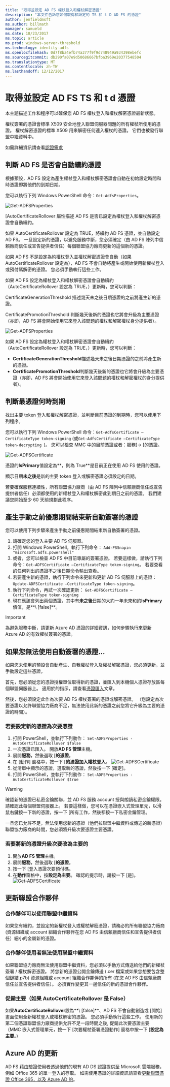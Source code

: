 ```yaml
---
title: "取得並設定 AD FS 權杖登入和權杖解密憑證"
description: "本文件告訴您如何取得和設定的 TS 和 t D AD FS 的憑證"
author: jenfieldmsft
ms.author: billmath
manager: samueld
ms.date: 10/23/2017
ms.topic: article
ms.prod: windows-server-threshold
ms.technology: identity-adfs
ms.openlocfilehash: 0d7f8ba4efb74a377f9f9d748949a934398ebefc
ms.sourcegitcommit: db290fa07e9d50686667bfba3969e20377548504
ms.translationtype: MT
ms.contentlocale: zh-TW
ms.lasthandoff: 12/12/2017
---
```

# <a name="obtain-and-configure-ts-and-td-certificates-for-ad-fs"></a>取得並設定 AD FS TS 和 t d 憑證

本主題描述工作和程序可以確保您 AD FS 權杖登入和權杖解密憑證最新狀態。

權杖簽署的憑證會標準 X509 安全地登入聯盟伺服器問題的所有權杖所使用的憑證。 權杖解密憑證的標準 X509 用來解密任何連入權杖的憑證。 它們也被發行聯盟中繼資料中。

如需詳細資訊請查看[認證需求](../design/ad-fs-requirements.md#BKMK_1)

## <a name="determine-whether-ad-fs-renews-the-certificates-automatically"></a>判斷 AD FS 是否會自動續約憑證
根據預設，AD FS 設定為產生權杖登入和權杖解密憑證會自動在初始設定時間和時憑證即將他們的到期日期。

您可以執行下列 Windows PowerShell 命令：`Get-AdfsProperties`。
  
  ![Get-ADFSProperties](media/configure-TS-TD-certs-ad-fs/ts1.png)
  
[AutoCertificateRollover 屬性描述 AD FS 是否已設定為權杖登入和權杖解密憑證會自動續約。

如果 AutoCertificateRollover 設定為 TRUE，將續約 AD FS 憑證，並自動設定 AD FS。 一旦設定新的憑證，以避免服務中斷，您必須確定（由 AD FS 陣列中信賴廠商信任或宣告提供者信任）每個聯盟協力廠商更新的這個新的憑證。
    
如果 AD FS 不是設定為約權杖登入並權杖解密憑證會自動（如果 AutoCertificateRollover 設定為），AD FS 不會自動將產生或開始使用新權杖登入或預付碼解密的憑證。 您必須手動執行這些工作。
    
如果 AD FS 設定為權杖登入和權杖解密憑證會自動續約（AutoCertificateRollover 設定為 TRUE，）更新時，您可以判斷：

CertificateGenerationThreshold 描述幾天未之後日期憑證的之前將產生新的憑證。

CertificatePromotionThreshold 判斷幾天後新的憑證也它將會升級為主要憑證（亦即，AD FS 將會開始使用它來登入該問題的權杖和解密權杖身分提供者）。

![Get-ADFSProperties](media/configure-TS-TD-certs-ad-fs/ts2.png)
  
如果 AD FS 設定為權杖登入和權杖解密憑證會自動續約（AutoCertificateRollover 設定為 TRUE，）更新時，您可以判斷：

 - **CertificateGenerationThreshold**描述幾天未之後日期憑證的之前將產生新的憑證。
 - **CertificatePromotionThreshold**判斷幾天後新的憑證也它將會升級為主要憑證（亦即，AD FS 將會開始使用它來登入該問題的權杖和解密權杖的身分提供者）。

## <a name="determine-when-the-current-certificates-expire"></a>判斷最憑證何時到期
找出主要 token 登入和權杖解密憑證，並判斷目前憑證的到期時，您可以使用下列程序。

您可以執行下列 Windows PowerShell 命令：`Get-AdfsCertificate –CertificateType token-signing` (或`Get-AdfsCertificate –CertificateType token-decrypting `)。 您可以檢查 MMC 中的目前憑證或者：服務]-> [的憑證。

![Get-ADFSCertificate](media/configure-TS-TD-certs-ad-fs/ts3.png)

憑證的**IsPrimary**值設定為**，則為 True**是目前正在使用 AD FS 使用的憑證。

顯示日期**未之後**是新的主要 token 登入或解密憑證必須設定的日期。

若要確保服務連續性，所有聯盟協力廠商（由 AD FS 陣列中信賴廠商信任或宣告提供者信任）必須都使用的新權杖登入和權杖解密此到期日之前的憑證。 我們建議您開始至少 60 天前規劃此程序。

## <a name="generating-a-new-self-signed-certificate-manually-prior-to-the-end-of-the-grace-period"></a>產生手動之前優惠期間結束新自動簽署的憑證
您可以使用下列步驟來產生手動之前優惠期間結束新自動簽署的憑證。

1. 請確定您的登入主要 AD FS 伺服器。
2. 打開 Windows PowerShell，執行下列命令： `Add-PSSnapin "microsoft.adfs.powershell"`
3. 或者，您可以檢查 AD FS 中目前專屬的簽署憑證。 若要這樣做，請執行下列命令：`Get-ADFSCertificate –CertificateType token-signing`。 若要查看的任何列出的憑證不之後日期命令輸出查看。
4. 若要產生新的憑證，執行下列命令來更新和更新 AD FS 伺服器上的憑證：`Update-ADFSCertificate –CertificateType token-signing`。
5. 執行下列命令，再試一次確認更新： `Get-ADFSCertificate –CertificateType token-signing`
6. 現在應該會列出兩個憑證，其中有**未之後**日期的大約一年未來和的**IsPrimary**價值，是**\ [false\]**。

>[!IMPORTANT]
>為避免服務中斷，請更新 Azure AD 憑證的詳細資訊，如何步驟執行來更新 Azure AD 的有效權杖簽署的憑證。

## <a name="if-youre-not-using-self-signed-certificates"></a>如果您無法使用自動簽署的憑證...
如果您未使用的預設會自動產生、自我權杖登入及權杖解密憑證，您必須更新，並手動設定這些憑證。

首先，您必須從您的憑證授權單位取得新的憑證，並匯入到本機個人憑證存放區每個聯盟伺服器上。 適用於的指示，請查看[憑證匯入](https://technet.microsoft.com/library/cc754489.aspx)文章。

然後，您必須設定此作為次要 AD FS 權杖簽署的憑證或解密憑證。 （您設定為次要憑證以允許聯盟協力廠商不足，無法使用此新的憑證之前您將它升級為主要的憑證的時間）。

### <a name="to-configure-a-new-certificate-as-a-secondary-certificate"></a>若要設定新的憑證為次要憑證
1. 打開 PowerShell，並執行下列動作： `Set-ADFSProperties -AutoCertificateRollover $false`
2. 一次憑證已匯入。 開放**AD FS 管理**主機。
3. 展開**服務**，然後選取 [**的憑證**。
4. 在 [動作] 窗格中，按一下 [**的憑證加入權杖登入**。
![Get-ADFSCertificate](media/configure-TS-TD-certs-ad-fs/ts4.png)</br>
5. 從清單中顯示的憑證，選取新的憑證，然後按一下 [確定]。
6.  打開 PowerShell，並執行下列動作： `Set-ADFSProperties -AutoCertificateRollover $true`

>[!WARNING]
>確認新的憑證已私密金鑰關聯，並 AD FS 服務 account 授與朗讀私密金鑰權限。 請確認此每個聯盟伺服器上。 若要這樣做，您可以在憑證嵌入式管理單元，以滑鼠右鍵按一下新的憑證，按一下 [所有工作，然後都按一下私密金鑰管理。

一旦您已允許不足，無法使用您新的憑證（他們拉聯盟中繼資料或傳送的新憑證）聯盟協力廠商的時間，您必須將升級次要憑證主要憑證。

### <a name="to-promote-the-new-certificate-from-secondary-to-primary"></a>若要將新的憑證升級次要改為主要的

1. 開放**AD FS 管理**主機。
2. 展開**服務**，然後選取 [**的憑證**。
3. 按一下 [登入憑證次要預付碼。
4. 在**動作**窗格中，按**設定為主要**。 確認的提示時，請按一下 [是]。
![Get-ADFSCertificate](media/configure-TS-TD-certs-ad-fs/ts5.png)</br>


## <a name="updating-federation-partners"></a>更新聯盟合作夥伴

### <a name="partners-who-can-consume-federation-metadata"></a>合作夥伴可以使用聯盟中繼資料
如果您有續約，並設定的新權杖登入或權杖解密憑證，請務必的所有聯盟協力廠商 (資源組織或 account 組織合作夥伴在您 AD FS 由信賴廠商信任和宣告提供者信任）細小的金屬新的憑證。

### <a name="partners-who-can-not-consume-federation-metadata"></a>合作夥伴使用者無法使用聯盟中繼資料
如果聯盟協力廠商無法使用聯盟中繼資料，您必須以手動方式傳送給他們的新權杖簽署 / 權杖解密憑證。 將您新的憑證公開金鑰傳送 (.cer 檔案或如果您想要包含整個鏈結.p7b) 資源組織或 account 組織合作夥伴的所有 (在您 AD FS 由信賴廠商信任並宣告提供者信任）。 必須實作變更其一邊信任的新的憑證合作夥伴。

### <a name="promote-to-primary-if-autocertificaterollover-is-false"></a>促銷主要（如果 AutoCertificateRollover 是 False）
如果**AutoCertificateRollover**設為**\ [false\]**、AD FS 不會自動創造或 [開始] 畫面使用全新權杖登入或權杖解密的憑證。 您必須手動執行這些工作。
使用新的第二個憑證聯盟協力廠商提供允許不足一段時間之後, 促銷此次要憑證主要（MMC 嵌入式管理單元，按一下 [次要權杖簽署憑證動作] 窗格中按一下 [**設定為主要**。)

## <a name="updating-azure-ad"></a>Azure AD 的更新
AD FS 藉由驗證使用者透過他們的現有 AD DS 認證提供至 Microsoft 雲端服務，例如 Office 365 的單一登入的存取。  如需使用憑證的詳細資訊請查看[更新聯盟憑證 Office 365，以及 Azure AD 的](https://docs.microsoft.com/en-us/azure/active-directory/connect/active-directory-aadconnect-o365-certs)。